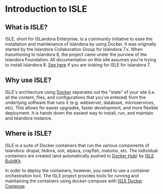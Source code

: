# Introduction to ISLE 

## What is ISLE?

ISLE, short for ISLandora Enterprise, is a community initiative to ease the installation and maintenance of Islandora by using Docker. It was originally started by the Islandora Collaboration Group for Islandora 7.x.  When transitioning to Islandora 8, the project came under the purview of the Islandora Foundation.  All documentation on this site assumes you're trying to install Islandora 8. [See here](https://islandora-collaboration-group.github.io/ISLE/) if you are looking for ISLE for Islandora 7.

## Why use ISLE?

ISLE's architecture using [Docker](https://www.docker.com/) separates out the "state" of your site (i.e. all the content, files, and configurations that you've entered) from the underlying software that runs it (e.g. webserver, database, microservices, etc). This allows for easier upgrades, faster development, and more flexible deployment. It is hands down the easiest way to install, run, and maintain and Islandora instance.

## Where is ISLE?

ISLE is a suite of Docker containers that run the various components of Islandora: drupal, fedora, solr, alpaca, crayfish, matomo, etc. The individual containers are created (and automatically pushed to [Docker Hub](https://hub.docker.com/u/islandora)) by [ISLE BuildKit](https://github.com/Islandora-Devops/isle-buildkit).

In order to deploy the containers, however, you need to use a container orchestration tool.  The ISLE project provides tools for running and maintaining the containers using docker-compose with [ISLE Docker Compose](https://github.com/Islandora-Devops/isle-dc).
